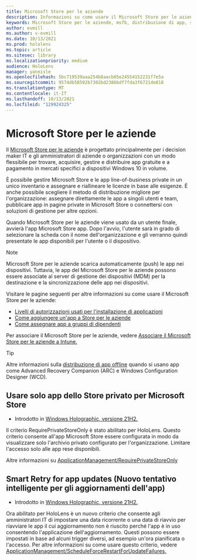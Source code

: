 ```yaml
---
title: Microsoft Store per le aziende
description: Informazioni su come usare il Microsoft Store per le aziende pubblicare le applicazioni di realtà mista nell'azienda.
keywords: Microsoft Store per le aziende, msfb, distribuzione di app, store
author: evmill
ms.author: v-evmill
ms.date: 10/13/2021
ms.prod: hololens
ms.topic: article
ms.sitesec: library
ms.localizationpriority: medium
audience: HoloLens
manager: yannisle
ms.openlocfilehash: 5bc719539aaa254b8aacb05e24554152231f7e5a
ms.sourcegitcommit: 9574db58592b7302bd2386bdf7fda3f6721de818
ms.translationtype: MT
ms.contentlocale: it-IT
ms.lasthandoff: 10/13/2021
ms.locfileid: "129924325"
---
```

# <a name="microsoft-store-for-business"></a>Microsoft Store per le aziende

Il [Microsoft Store per le aziende](/microsoft-store/microsoft-store-for-business-overview) è progettato principalmente per i decision maker IT e gli amministratori di aziende o organizzazioni con un modo flessibile per trovare, acquisire, gestire e distribuire app gratuite e a pagamento in mercati specifici a dispositivi Windows 10 in volume. 

È possibile gestire Microsoft Store e le app line-of-business private in un unico inventario e assegnare e riallineare le licenze in base alle esigenze. È anche possibile scegliere il metodo di distribuzione migliore per l'organizzazione: assegnare direttamente le app a singoli utenti e team, pubblicare app in pagine private in Microsoft Store o connettersi con soluzioni di gestione per altre opzioni.

Quando Microsoft Store per le aziende viene usato da un utente finale, avvierà l'app Microsoft Store app. Dopo l'avvio, l'utente sarà in grado di selezionare la scheda con il nome dell'organizzazione e gli verranno quindi presentate le app disponibili per l'utente o il dispositivo.

> [!Note]
> Microsoft Store per le aziende scarica automaticamente (push) le app nei dispositivi. Tuttavia, le app del Microsoft Store per le aziende possono essere associate al server di gestione dei dispositivi (MDM) per la destinazione e la sincronizzazione delle app nei dispositivi.

Visitare le pagine seguenti per altre informazioni su come usare il Microsoft Store per le aziende:

* [Livelli di autorizzazioni usati per l'installazione di applicazioni](/mem/intune/configuration/device-restrictions-windows-holographic#app-store)
* [Come aggiungere un'app a Store per le aziende](/mem/intune/apps/store-apps-windows)
* [Come assegnare app a gruppi di dipendenti](/mem/intune/apps/windows-store-for-business)

Per associare il Microsoft Store per le aziende, vedere [Associare il Microsoft Store per le aziende a Intune.](/mem/intune/apps/windows-store-for-business#associate-your-microsoft-store-for-business-account-with-intune)

> [!Tip]
> Altre informazioni sulla [distribuzione di app offline](/microsoft-store/distribute-offline-apps) quando si usano app come Advanced Recovery Companion (ARC) e Windows Configuration Designer (WCD).

## <a name="use-only-private-store-apps-for-microsoft-store"></a>Usare solo app dello Store privato per Microsoft Store

- Introdotto in [Windows Holographic, versione 21H2.](hololens-release-notes.md#windows-holographic-version-21h2)

Il criterio RequirePrivateStoreOnly è stato abilitato per HoloLens. Questo criterio consente all'app Microsoft Store essere configurata in modo da visualizzare solo l'archivio privato configurato per l'organizzazione. Limitare l'accesso solo alle app rese disponibili.

Altre informazioni su [ApplicationManagement/RequirePrivateStoreOnly](http://windows/client-management/mdm/policy-csp-applicationmanagement#applicationmanagement-requireprivatestoreonly)

## <a name="smart-retry-for-app-updates"></a>Smart Retry for app updates (Nuovo tentativo intelligente per gli aggiornamenti dell'app)

- Introdotto in [Windows Holographic, versione 21H2.](hololens-release-notes.md#windows-holographic-version-21h2)

Ora abilitato per HoloLens è un nuovo criterio che consente agli amministratori IT di impostare una data ricorrente o una data di riavvio per riavviare le app il cui aggiornamento non è riuscito perché l'app è in uso consentendo l'applicazione dell'aggiornamento. Questi possono essere impostati in base ad alcuni trigger diversi, ad esempio un'ora pianificata o l'accesso. Per altre informazioni su come usare questo criterio, vedere [ApplicationManagement/ScheduleForceRestartForUpdateFailures.](/windows/client-management/mdm/policy-csp-applicationmanagement#applicationmanagement-scheduleforcerestartforupdatefailures)